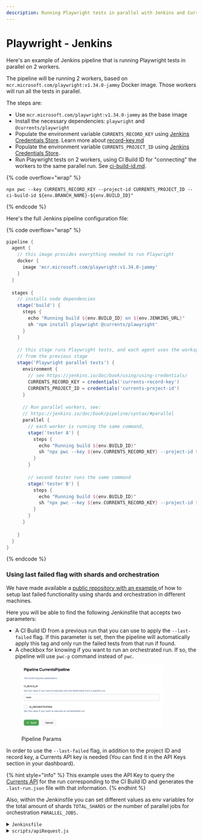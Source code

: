 ```yaml
---
description: Running Playwright tests in parallel with Jenkins and Currents Dashboard
---
```


# Playwright - Jenkins

Here's an example of Jenkins pipeline that is running Playwright tests in parallel on 2 workers.&#x20;

The pipeline will be running 2 workers, based on `mcr.microsoft.com/playwright:v1.34.0-jammy` Docker image. Those workers will run all the tests in parallel.

The steps are:

* Use `mcr.microsoft.com/playwright:v1.34.0-jammy` as the base image
* Install the necessary dependencies: `playwright` and `@currents/playwright`
* Populate the environment variable `CURRENTS_RECORD_KEY` using [Jenkins Credentials Store](https://jenkins.io/doc/book/using/using-credentials/). Learn more about [record-key.md](../../../guides/record-key.md "mention")
* Populate the environment variable `CURRENTS_PROJECT_ID` using [Jenkins Credentials Store](https://jenkins.io/doc/book/using/using-credentials/).
* Run Playwright tests on 2 workers, using CI Build ID for "connecting" the workers to the same parallel run. See [ci-build-id.md](../../../guides/ci-build-id.md "mention").

{% code overflow="wrap" %}
```
npx pwc --key CURRENTS_RECORD_KEY --project-id CURRENTS_PROJECT_ID --ci-build-id ${env.BRANCH_NAME}-${env.BUILD_ID}"
```
{% endcode %}

Here's the full Jenkins pipeline configuration file:

{% code overflow="wrap" %}
```groovy
pipeline {
  agent {
    // this image provides everything needed to run Playwright
    docker {
      image 'mcr.microsoft.com/playwright:v1.34.0-jammy'
    }
  }

  stages {
    // installs node dependencies
    stage('build') {
      steps {
        echo "Running build ${env.BUILD_ID} on ${env.JENKINS_URL}"
        sh 'npm install playwright @currents/plawyright'
      }
    }

    // this stage runs Playwright tests, and each agent uses the workspace
    // from the previous stage
    stage('Playwright parallel tests') {
      environment {
        // see https://jenkins.io/doc/book/using/using-credentials/
        CURRENTS_RECORD_KEY = credentials('currents-record-key')
        CURRENTS_PROJECT_ID = credentials('currents-project-id')
      }

      // Run parallel workers, see:
      // https://jenkins.io/doc/book/pipeline/syntax/#parallel
      parallel {
        // each worker is running the same command, 
        stage('tester A') {
          steps {
            echo "Running build ${env.BUILD_ID}"
            sh "npx pwc --key ${env.CURRENTS_RECORD_KEY} --project-id ${env.CURRENTS_RECORD_KEY} --ci-build-id ${env.BRANCH_NAME}-${env.BUILD_ID}"
          }
        }

        // second tester runs the same command
        stage('tester B') {
          steps {
            echo "Running build ${env.BUILD_ID}"
            sh "npx pwc --key ${env.CURRENTS_RECORD_KEY} --project-id ${env.CURRENTS_RECORD_KEY} --ci-build-id ${env.BRANCH_NAME}-${env.BUILD_ID}"
          }
        }
      }

    }
  }
}
```
{% endcode %}

### Using last failed flag with shards and orchestration

We have made available a [public repository with an example ](https://github.com/currents-dev/jenkins-last-failed)of how to setup last failed functionality using shards and orchestration in different machines.

Here you will be able to find the following Jenkinsfile that accepts two parameters:

* A CI Build ID from a previous run that you can use to apply the `--last-failed` flag. If this parameter is set, then the pipeline will automatically apply this tag and only run the failed tests from that run if found.
* A checkbox for knowing if you want to run an orchestrated run. If so, the pipeline will use `pwc-p` command instead of `pwc`.

<figure><img src="../../../.gitbook/assets/image (7).png" alt="" width="375"><figcaption><p>Pipeline Params</p></figcaption></figure>

In order to use the `--last-failed` flag, in addition to the project ID and record key, a Currents API key is needed (You can find it in the API Keys section in your dashboard).

{% hint style="info" %}
This example uses the API Key to query the [Currents API](../../../resources/api/) for the run corresponding to the CI Build ID and generates the `.last-run.json` file with that information.
{% endhint %}



Also, within the Jenkinsfile you can set different values as env variables for the total amount of shards `TOTAL_SHARDS` or the number of parallel jobs for orchestration `PARALLEL_JOBS.`

<details>

<summary><code>Jenkinsfile</code></summary>

```groovy
pipeline {
    agent any
    parameters {
        string(name: 'CI_BUILD_ID', defaultValue: 'none', description: 'Set this value if you want to execute only the failed tests from a specific run')
        booleanParam(name: 'IS_ORCHESTRATION', defaultValue: false, description: 'Set this value if you want to execute an orchestrated run')
    }
    environment {
        CURRENTS_PROJECT_ID = credentials('CURRENTS_PROJECT_ID')
        CURRENTS_RECORD_KEY = credentials('CURRENTS_RECORD_KEY')
        CURRENTS_CI_BUILD_ID = "reporter-${JOB_NAME}-${BUILD_ID}-${BUILD_NUMBER}"
        CURRENTS_API_KEY = credentials('CURRENTS_API_KEY')
        TOTAL_SHARDS = 3
        PARALLEL_JOBS = 4
    }
    options {
        timeout(time: 60, unit: 'MINUTES')
    }
    stages {
        stage('Checkout') {
            steps {
                checkout scm
            }
        }

        stage('Install Dependencies') {
            steps {
                sh 'npm ci'
                sh 'npx playwright install'
                sh 'rm -rf test-results'
                sh 'rm -rf scripts/.last-run.json'
            }
        }

        stage('Set params CI Build ID') {
            steps {
                script {
                    env.CI_BUILD_ID = "${params.CI_BUILD_ID}"
                    echo "CI_BUILD_ID is set to: ${params.CI_BUILD_ID}"
                }
                echo "Verify values: ${env.CI_BUILD_ID} ${params.IS_ORCHESTRATION}"
            }
        }

        stage('Run Tests decision') {
            steps {
                runTestsDecision(env.CI_BUILD_ID, params.IS_ORCHESTRATION)
            }
        }
    }
}

def runTestsDecision(ciBuildId, isOrchestration) {
    if (ciBuildId && ciBuildId != 'none') {
        stage('Run Tests with last failed') {
            script {
                echo "Running tests with last failed: ${ciBuildId} ${env.TOTAL_SHARDS}"
                script {
                    sh 'node scripts/apiRequest.js'
                    sh 'cat scripts/.last-run.json'
                }
                if (isOrchestration && isOrchestration == true) {
                    runPlaywrightOrchestration(env.PARALLEL_JOBS.toInteger(), true)
                } else {
                    runPlaywrightSharded(env.TOTAL_SHARDS.toInteger(), true)
                }
            }
        }
    } else {
        stage('Run Tests') {
            script {
                echo 'Running tests'
                if (isOrchestration && isOrchestration == true) {
                    runPlaywrightOrchestration(env.PARALLEL_JOBS.toInteger(), false)
                } else {
                    runPlaywrightSharded(env.TOTAL_SHARDS.toInteger(), false)
                }
            }
        }
    }
}

def runPlaywrightSharded(shardTotal, lastFailed) {
    def parallelStages = [:]
    for (int i = 1; i <= shardTotal; i++) {
        def shardIndex = i
        parallelStages["shard${shardIndex}"] = {
            if (lastFailed) {
                sh "mkdir -p test-results/shard-${shardIndex}"
                sh "cp scripts/.last-run.json test-results/shard-${shardIndex}/.last-run.json"
                runPlaywrightTestsLastFailed(shardIndex, shardTotal)
            } else {
                runPlaywrightTests(shardIndex, shardTotal)
            }
        }
    }
    parallel parallelStages
}

def runPlaywrightTests(shardIndex, shardTotal) {
    stage("Run Playwright Tests - Shard ${shardIndex}") {
        script {
            def command = "npx pwc --shard=${shardIndex}/${shardTotal}"
            echo "Running command: ${command}"
            sh "${command}"
        }
    }
}

def runPlaywrightTestsLastFailed(shardIndex, shardTotal) {
    stage("Run Playwright Tests - Shard ${shardIndex}") {
        script {
            def command = "npx pwc --shard=${shardIndex}/${shardTotal} --last-failed --output test-results/shard-${shardIndex}"
            echo "Running command: ${command}"
            sh "${command}"
        }
    }
}

def runPlaywrightOrchestration(parallelTotal, lastFailed) {
    def parallelStages = [:]
    for (int i = 1; i <= parallelTotal; i++) {
        def parallelIndex = i
        parallelStages["parallel${parallelIndex}"] = {
            if (lastFailed) {
                sh "mkdir -p test-results/parallel-${parallelIndex}"
                sh "cp scripts/.last-run.json test-results/parallel-${parallelIndex}/.last-run.json"
                runPlaywrightTestsLastFailedOrchestration(parallelIndex)
            } else {
                runPlaywrightTestsOrchestration(parallelIndex)
            }
        }
    }
    parallel parallelStages
}

def runPlaywrightTestsOrchestration(parallelIndex) {
    stage("Run Playwright Tests - Orchestration ${parallelIndex}") {
        script {
            def command = "npx pwc-p"
            echo "Running command: ${command}"
            sh "${command}"
        }
    }
}

def runPlaywrightTestsLastFailedOrchestration(parallelIndex) {
    stage("Run Playwright Tests - Orchestration ${parallelIndex}") {
        script {
            def command = "npx pwc-p --last-failed --output test-results/parallel-${parallelIndex}"
            echo "Running command: ${command}"
            sh "${command}"
        }
    }
}
```



</details>

<details>

<summary><code>scripts/apiRequest.js</code></summary>

```javascript
const fs = require("fs");
const https = require("https");

// Encode the projectId and ciBuildId to ensure any special characters are URL-safe
const projectId = encodeURIComponent(process.env.CURRENTS_PROJECT_ID);
const ciBuildId = encodeURIComponent(process.env.CI_BUILD_ID);

const options = {
  hostname: "api.currents.dev",
  path: `/v1/runs/previous?projectId=${projectId}&ciBuildId=${ciBuildId}&pwLastRun=true`,
  method: "GET",
  headers: {
    Authorization: `Bearer ${process.env.CURRENTS_API_KEY}`,
    "Content-Type": "application/json",
    Accept: "application/json",
  },
};

const req = https.request(options, (res) => {
  let data = "";

  res.on("data", (chunk) => {
    data += chunk;
  });

  res.on("end", () => {
    try {
      const parsedData = JSON.parse(data);
      fs.writeFileSync(
        "scripts/.last-run.json",
        JSON.stringify(parsedData.data.pwLastRun)
      );
    } catch (e) {
      console.log("Error: ", e);
    }
  });
});

req.on("error", (error) => {
  console.error(error);
});

req.end();
```

</details>



